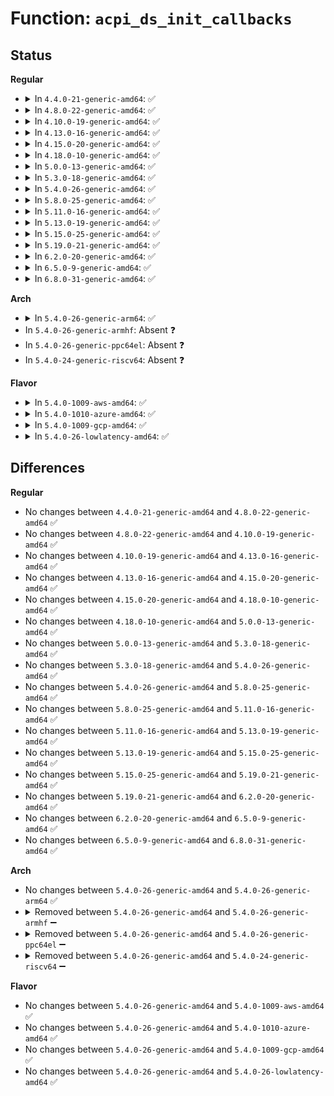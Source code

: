 # Function: <code>acpi_ds_init_callbacks</code>

## Status
<b>Regular</b>
<ul>
<li>
<details>
<summary>In <code>4.4.0-21-generic-amd64</code>: ✅</summary>

```c
acpi_status acpi_ds_init_callbacks(struct acpi_walk_state * walk_state, u32 pass_number)
```

```json
{
  "name": "acpi_ds_init_callbacks",
  "collision_type": "Unique Global",
  "inline_type": "No",
  "funcs": [
    {
      "addr": 18446744071583625157,
      "name": "acpi_ds_init_callbacks",
      "external": true,
      "loc": "drivers/acpi/acpica/dswload.c:72",
      "file": "drivers/acpi/acpica/dswload.c",
      "inline": "seen, unknown",
      "caller_inline": [],
      "caller_func": [
        "drivers/acpi/acpica/dswstate.c:acpi_ds_init_aml_walk"
      ]
    }
  ],
  "symbols": [
    {
      "addr": 18446744071583625157,
      "name": "acpi_ds_init_callbacks",
      "section": ".text",
      "bind": "STB_GLOBAL",
      "size": 156
    }
  ]
}
```
</details>
</li>
<li>
<details>
<summary>In <code>4.8.0-22-generic-amd64</code>: ✅</summary>

```c
acpi_status acpi_ds_init_callbacks(struct acpi_walk_state * walk_state, u32 pass_number)
```

```json
{
  "name": "acpi_ds_init_callbacks",
  "collision_type": "Unique Global",
  "inline_type": "No",
  "funcs": [
    {
      "addr": 18446744071583948234,
      "name": "acpi_ds_init_callbacks",
      "external": true,
      "loc": "drivers/acpi/acpica/dswload.c:72",
      "file": "drivers/acpi/acpica/dswload.c",
      "inline": "seen, unknown",
      "caller_inline": [],
      "caller_func": [
        "drivers/acpi/acpica/dswstate.c:acpi_ds_init_aml_walk"
      ]
    }
  ],
  "symbols": [
    {
      "addr": 18446744071583948234,
      "name": "acpi_ds_init_callbacks",
      "section": ".text",
      "bind": "STB_GLOBAL",
      "size": 156
    }
  ]
}
```
</details>
</li>
<li>
<details>
<summary>In <code>4.10.0-19-generic-amd64</code>: ✅</summary>

```c
acpi_status acpi_ds_init_callbacks(struct acpi_walk_state * walk_state, u32 pass_number)
```

```json
{
  "name": "acpi_ds_init_callbacks",
  "collision_type": "Unique Global",
  "inline_type": "No",
  "funcs": [
    {
      "addr": 18446744071584089794,
      "name": "acpi_ds_init_callbacks",
      "external": true,
      "loc": "drivers/acpi/acpica/dswload.c:72",
      "file": "drivers/acpi/acpica/dswload.c",
      "inline": "seen, unknown",
      "caller_inline": [],
      "caller_func": [
        "drivers/acpi/acpica/dswstate.c:acpi_ds_init_aml_walk"
      ]
    }
  ],
  "symbols": [
    {
      "addr": 18446744071584089794,
      "name": "acpi_ds_init_callbacks",
      "section": ".text",
      "bind": "STB_GLOBAL",
      "size": 156
    }
  ]
}
```
</details>
</li>
<li>
<details>
<summary>In <code>4.13.0-16-generic-amd64</code>: ✅</summary>

```c
acpi_status acpi_ds_init_callbacks(struct acpi_walk_state * walk_state, u32 pass_number)
```

```json
{
  "name": "acpi_ds_init_callbacks",
  "collision_type": "Unique Global",
  "inline_type": "No",
  "funcs": [
    {
      "addr": 18446744071584156585,
      "name": "acpi_ds_init_callbacks",
      "external": true,
      "loc": "drivers/acpi/acpica/dswload.c:72",
      "file": "drivers/acpi/acpica/dswload.c",
      "inline": "seen, unknown",
      "caller_inline": [],
      "caller_func": [
        "drivers/acpi/acpica/dswstate.c:acpi_ds_init_aml_walk"
      ]
    }
  ],
  "symbols": [
    {
      "addr": 18446744071584156585,
      "name": "acpi_ds_init_callbacks",
      "section": ".text",
      "bind": "STB_GLOBAL",
      "size": 156
    }
  ]
}
```
</details>
</li>
<li>
<details>
<summary>In <code>4.15.0-20-generic-amd64</code>: ✅</summary>

```c
acpi_status acpi_ds_init_callbacks(struct acpi_walk_state * walk_state, u32 pass_number)
```

```json
{
  "name": "acpi_ds_init_callbacks",
  "collision_type": "Unique Global",
  "inline_type": "No",
  "funcs": [
    {
      "addr": 18446744071584446559,
      "name": "acpi_ds_init_callbacks",
      "external": true,
      "loc": "drivers/acpi/acpica/dswload.c:72",
      "file": "drivers/acpi/acpica/dswload.c",
      "inline": "seen, unknown",
      "caller_inline": [],
      "caller_func": [
        "drivers/acpi/acpica/dswstate.c:acpi_ds_init_aml_walk"
      ]
    }
  ],
  "symbols": [
    {
      "addr": 18446744071584446559,
      "name": "acpi_ds_init_callbacks",
      "section": ".text",
      "bind": "STB_GLOBAL",
      "size": 156
    }
  ]
}
```
</details>
</li>
<li>
<details>
<summary>In <code>4.18.0-10-generic-amd64</code>: ✅</summary>

```c
acpi_status acpi_ds_init_callbacks(struct acpi_walk_state * walk_state, u32 pass_number)
```

```json
{
  "name": "acpi_ds_init_callbacks",
  "collision_type": "Unique Global",
  "inline_type": "No",
  "funcs": [
    {
      "addr": 18446744071584670560,
      "name": "acpi_ds_init_callbacks",
      "external": true,
      "loc": "drivers/acpi/acpica/dswload.c:38",
      "file": "drivers/acpi/acpica/dswload.c",
      "inline": "seen, unknown",
      "caller_inline": [],
      "caller_func": [
        "drivers/acpi/acpica/dswstate.c:acpi_ds_init_aml_walk"
      ]
    }
  ],
  "symbols": [
    {
      "addr": 18446744071584670560,
      "name": "acpi_ds_init_callbacks",
      "section": ".text",
      "bind": "STB_GLOBAL",
      "size": 156
    }
  ]
}
```
</details>
</li>
<li>
<details>
<summary>In <code>5.0.0-13-generic-amd64</code>: ✅</summary>

```c
acpi_status acpi_ds_init_callbacks(struct acpi_walk_state * walk_state, u32 pass_number)
```

```json
{
  "name": "acpi_ds_init_callbacks",
  "collision_type": "Unique Global",
  "inline_type": "No",
  "funcs": [
    {
      "addr": 18446744071584770494,
      "name": "acpi_ds_init_callbacks",
      "external": true,
      "loc": "drivers/acpi/acpica/dswload.c:38",
      "file": "drivers/acpi/acpica/dswload.c",
      "inline": "seen, unknown",
      "caller_inline": [],
      "caller_func": [
        "drivers/acpi/acpica/dswstate.c:acpi_ds_init_aml_walk"
      ]
    }
  ],
  "symbols": [
    {
      "addr": 18446744071584770494,
      "name": "acpi_ds_init_callbacks",
      "section": ".text",
      "bind": "STB_GLOBAL",
      "size": 160
    }
  ]
}
```
</details>
</li>
<li>
<details>
<summary>In <code>5.3.0-18-generic-amd64</code>: ✅</summary>

```c
acpi_status acpi_ds_init_callbacks(struct acpi_walk_state * walk_state, u32 pass_number)
```

```json
{
  "name": "acpi_ds_init_callbacks",
  "collision_type": "Unique Global",
  "inline_type": "No",
  "funcs": [
    {
      "addr": 18446744071584973070,
      "name": "acpi_ds_init_callbacks",
      "external": true,
      "loc": "drivers/acpi/acpica/dswload.c:38",
      "file": "drivers/acpi/acpica/dswload.c",
      "inline": "seen, unknown",
      "caller_inline": [],
      "caller_func": [
        "drivers/acpi/acpica/dswstate.c:acpi_ds_init_aml_walk"
      ]
    }
  ],
  "symbols": [
    {
      "addr": 18446744071584973070,
      "name": "acpi_ds_init_callbacks",
      "section": ".text",
      "bind": "STB_GLOBAL",
      "size": 157
    }
  ]
}
```
</details>
</li>
<li>
<details>
<summary>In <code>5.4.0-26-generic-amd64</code>: ✅</summary>

```c
acpi_status acpi_ds_init_callbacks(struct acpi_walk_state * walk_state, u32 pass_number)
```

```json
{
  "name": "acpi_ds_init_callbacks",
  "collision_type": "Unique Global",
  "inline_type": "No",
  "funcs": [
    {
      "addr": 18446744071585108934,
      "name": "acpi_ds_init_callbacks",
      "external": true,
      "loc": "drivers/acpi/acpica/dswload.c:38",
      "file": "drivers/acpi/acpica/dswload.c",
      "inline": "seen, unknown",
      "caller_inline": [],
      "caller_func": [
        "drivers/acpi/acpica/dswstate.c:acpi_ds_init_aml_walk"
      ]
    }
  ],
  "symbols": [
    {
      "addr": 18446744071585108934,
      "name": "acpi_ds_init_callbacks",
      "section": ".text",
      "bind": "STB_GLOBAL",
      "size": 157
    }
  ]
}
```
</details>
</li>
<li>
<details>
<summary>In <code>5.8.0-25-generic-amd64</code>: ✅</summary>

```c
acpi_status acpi_ds_init_callbacks(struct acpi_walk_state * walk_state, u32 pass_number)
```

```json
{
  "name": "acpi_ds_init_callbacks",
  "collision_type": "Unique Global",
  "inline_type": "No",
  "funcs": [
    {
      "addr": 18446744071585813688,
      "name": "acpi_ds_init_callbacks",
      "external": true,
      "loc": "drivers/acpi/acpica/dswload.c:37",
      "file": "drivers/acpi/acpica/dswload.c",
      "inline": "seen, unknown",
      "caller_inline": [],
      "caller_func": [
        "drivers/acpi/acpica/dswstate.c:acpi_ds_init_aml_walk"
      ]
    }
  ],
  "symbols": [
    {
      "addr": 18446744071585813688,
      "name": "acpi_ds_init_callbacks",
      "section": ".text",
      "bind": "STB_GLOBAL",
      "size": 157
    }
  ]
}
```
</details>
</li>
<li>
<details>
<summary>In <code>5.11.0-16-generic-amd64</code>: ✅</summary>

```c
acpi_status acpi_ds_init_callbacks(struct acpi_walk_state * walk_state, u32 pass_number)
```

```json
{
  "name": "acpi_ds_init_callbacks",
  "collision_type": "Unique Global",
  "inline_type": "No",
  "funcs": [
    {
      "addr": 18446744071585934510,
      "name": "acpi_ds_init_callbacks",
      "external": true,
      "loc": "drivers/acpi/acpica/dswload.c:37",
      "file": "drivers/acpi/acpica/dswload.c",
      "inline": "seen, unknown",
      "caller_inline": [],
      "caller_func": [
        "drivers/acpi/acpica/dswstate.c:acpi_ds_init_aml_walk"
      ]
    }
  ],
  "symbols": [
    {
      "addr": 18446744071585934510,
      "name": "acpi_ds_init_callbacks",
      "section": ".text",
      "bind": "STB_GLOBAL",
      "size": 157
    }
  ]
}
```
</details>
</li>
<li>
<details>
<summary>In <code>5.13.0-19-generic-amd64</code>: ✅</summary>

```c
acpi_status acpi_ds_init_callbacks(struct acpi_walk_state * walk_state, u32 pass_number)
```

```json
{
  "name": "acpi_ds_init_callbacks",
  "collision_type": "Unique Global",
  "inline_type": "No",
  "funcs": [
    {
      "addr": 18446744071585811774,
      "name": "acpi_ds_init_callbacks",
      "external": true,
      "loc": "drivers/acpi/acpica/dswload.c:37",
      "file": "drivers/acpi/acpica/dswload.c",
      "inline": "seen, unknown",
      "caller_inline": [],
      "caller_func": [
        "drivers/acpi/acpica/dswstate.c:acpi_ds_init_aml_walk"
      ]
    }
  ],
  "symbols": [
    {
      "addr": 18446744071585811774,
      "name": "acpi_ds_init_callbacks",
      "section": ".text",
      "bind": "STB_GLOBAL",
      "size": 157
    }
  ]
}
```
</details>
</li>
<li>
<details>
<summary>In <code>5.15.0-25-generic-amd64</code>: ✅</summary>

```c
acpi_status acpi_ds_init_callbacks(struct acpi_walk_state * walk_state, u32 pass_number)
```

```json
{
  "name": "acpi_ds_init_callbacks",
  "collision_type": "Unique Global",
  "inline_type": "No",
  "funcs": [
    {
      "addr": 18446744071586297670,
      "name": "acpi_ds_init_callbacks",
      "external": true,
      "loc": "drivers/acpi/acpica/dswload.c:37",
      "file": "drivers/acpi/acpica/dswload.c",
      "inline": "seen, unknown",
      "caller_inline": [],
      "caller_func": [
        "drivers/acpi/acpica/dswstate.c:acpi_ds_init_aml_walk"
      ]
    }
  ],
  "symbols": [
    {
      "addr": 18446744071586297670,
      "name": "acpi_ds_init_callbacks",
      "section": ".text",
      "bind": "STB_GLOBAL",
      "size": 157
    }
  ]
}
```
</details>
</li>
<li>
<details>
<summary>In <code>5.19.0-21-generic-amd64</code>: ✅</summary>

```c
acpi_status acpi_ds_init_callbacks(struct acpi_walk_state * walk_state, u32 pass_number)
```

```json
{
  "name": "acpi_ds_init_callbacks",
  "collision_type": "Unique Global",
  "inline_type": "No",
  "funcs": [
    {
      "addr": 18446744071587542618,
      "name": "acpi_ds_init_callbacks",
      "external": true,
      "loc": "drivers/acpi/acpica/dswload.c:37",
      "file": "drivers/acpi/acpica/dswload.c",
      "inline": "seen, unknown",
      "caller_inline": [],
      "caller_func": [
        "drivers/acpi/acpica/dswstate.c:acpi_ds_init_aml_walk"
      ]
    }
  ],
  "symbols": [
    {
      "addr": 18446744071587542618,
      "name": "acpi_ds_init_callbacks",
      "section": ".text",
      "bind": "STB_GLOBAL",
      "size": 145
    }
  ]
}
```
</details>
</li>
<li>
<details>
<summary>In <code>6.2.0-20-generic-amd64</code>: ✅</summary>

```c
acpi_status acpi_ds_init_callbacks(struct acpi_walk_state * walk_state, u32 pass_number)
```

```json
{
  "name": "acpi_ds_init_callbacks",
  "collision_type": "Unique Global",
  "inline_type": "No",
  "funcs": [
    {
      "addr": 18446744071588823216,
      "name": "acpi_ds_init_callbacks",
      "external": true,
      "loc": "drivers/acpi/acpica/dswload.c:37",
      "file": "drivers/acpi/acpica/dswload.c",
      "inline": "seen, unknown",
      "caller_inline": [],
      "caller_func": [
        "drivers/acpi/acpica/dswstate.c:acpi_ds_init_aml_walk"
      ]
    }
  ],
  "symbols": [
    {
      "addr": 18446744071588823216,
      "name": "acpi_ds_init_callbacks",
      "section": ".text",
      "bind": "STB_GLOBAL",
      "size": 145
    }
  ]
}
```
</details>
</li>
<li>
<details>
<summary>In <code>6.5.0-9-generic-amd64</code>: ✅</summary>

```c
acpi_status acpi_ds_init_callbacks(struct acpi_walk_state * walk_state, u32 pass_number)
```

```json
{
  "name": "acpi_ds_init_callbacks",
  "collision_type": "Unique Global",
  "inline_type": "No",
  "funcs": [
    {
      "addr": 18446744071589112576,
      "name": "acpi_ds_init_callbacks",
      "external": true,
      "loc": "drivers/acpi/acpica/dswload.c:37",
      "file": "drivers/acpi/acpica/dswload.c",
      "inline": "seen, unknown",
      "caller_inline": [],
      "caller_func": [
        "drivers/acpi/acpica/dswstate.c:acpi_ds_init_aml_walk"
      ]
    }
  ],
  "symbols": [
    {
      "addr": 18446744071589112576,
      "name": "acpi_ds_init_callbacks",
      "section": ".text",
      "bind": "STB_GLOBAL",
      "size": 167
    }
  ]
}
```
</details>
</li>
<li>
<details>
<summary>In <code>6.8.0-31-generic-amd64</code>: ✅</summary>

```c
acpi_status acpi_ds_init_callbacks(struct acpi_walk_state * walk_state, u32 pass_number)
```

```json
{
  "name": "acpi_ds_init_callbacks",
  "collision_type": "Unique Global",
  "inline_type": "No",
  "funcs": [
    {
      "addr": 18446744071589418320,
      "name": "acpi_ds_init_callbacks",
      "external": true,
      "loc": "drivers/acpi/acpica/dswload.c:37",
      "file": "drivers/acpi/acpica/dswload.c",
      "inline": "seen, unknown",
      "caller_inline": [],
      "caller_func": [
        "drivers/acpi/acpica/dswstate.c:acpi_ds_init_aml_walk"
      ]
    }
  ],
  "symbols": [
    {
      "addr": 18446744071589418320,
      "name": "acpi_ds_init_callbacks",
      "section": ".text",
      "bind": "STB_GLOBAL",
      "size": 167
    }
  ]
}
```
</details>
</li>
</ul>
<b>Arch</b>
<ul>
<li>
<details>
<summary>In <code>5.4.0-26-generic-arm64</code>: ✅</summary>

```c
acpi_status acpi_ds_init_callbacks(struct acpi_walk_state * walk_state, u32 pass_number)
```

```json
{
  "name": "acpi_ds_init_callbacks",
  "collision_type": "Unique Global",
  "inline_type": "No",
  "funcs": [
    {
      "addr": 18446603336497499188,
      "name": "acpi_ds_init_callbacks",
      "external": true,
      "loc": "drivers/acpi/acpica/dswload.c:38",
      "file": "drivers/acpi/acpica/dswload.c",
      "inline": "seen, unknown",
      "caller_inline": [],
      "caller_func": [
        "drivers/acpi/acpica/dswstate.c:acpi_ds_init_aml_walk"
      ]
    }
  ],
  "symbols": [
    {
      "addr": 18446603336497499188,
      "name": "acpi_ds_init_callbacks",
      "section": ".text",
      "bind": "STB_GLOBAL",
      "size": 212
    }
  ]
}
```
</details>
</li>
<li>
In <code>5.4.0-26-generic-armhf</code>: Absent ❓
</li>
<li>
In <code>5.4.0-26-generic-ppc64el</code>: Absent ❓
</li>
<li>
In <code>5.4.0-24-generic-riscv64</code>: Absent ❓
</li>
</ul>
<b>Flavor</b>
<ul>
<li>
<details>
<summary>In <code>5.4.0-1009-aws-amd64</code>: ✅</summary>

```c
acpi_status acpi_ds_init_callbacks(struct acpi_walk_state * walk_state, u32 pass_number)
```

```json
{
  "name": "acpi_ds_init_callbacks",
  "collision_type": "Unique Global",
  "inline_type": "No",
  "funcs": [
    {
      "addr": 18446744071585023588,
      "name": "acpi_ds_init_callbacks",
      "external": true,
      "loc": "drivers/acpi/acpica/dswload.c:38",
      "file": "drivers/acpi/acpica/dswload.c",
      "inline": "seen, unknown",
      "caller_inline": [],
      "caller_func": [
        "drivers/acpi/acpica/dswstate.c:acpi_ds_init_aml_walk"
      ]
    }
  ],
  "symbols": [
    {
      "addr": 18446744071585023588,
      "name": "acpi_ds_init_callbacks",
      "section": ".text",
      "bind": "STB_GLOBAL",
      "size": 157
    }
  ]
}
```
</details>
</li>
<li>
<details>
<summary>In <code>5.4.0-1010-azure-amd64</code>: ✅</summary>

```c
acpi_status acpi_ds_init_callbacks(struct acpi_walk_state * walk_state, u32 pass_number)
```

```json
{
  "name": "acpi_ds_init_callbacks",
  "collision_type": "Unique Global",
  "inline_type": "No",
  "funcs": [
    {
      "addr": 18446744071584939216,
      "name": "acpi_ds_init_callbacks",
      "external": true,
      "loc": "drivers/acpi/acpica/dswload.c:38",
      "file": "drivers/acpi/acpica/dswload.c",
      "inline": "seen, unknown",
      "caller_inline": [],
      "caller_func": [
        "drivers/acpi/acpica/dswstate.c:acpi_ds_init_aml_walk"
      ]
    }
  ],
  "symbols": [
    {
      "addr": 18446744071584939216,
      "name": "acpi_ds_init_callbacks",
      "section": ".text",
      "bind": "STB_GLOBAL",
      "size": 157
    }
  ]
}
```
</details>
</li>
<li>
<details>
<summary>In <code>5.4.0-1009-gcp-amd64</code>: ✅</summary>

```c
acpi_status acpi_ds_init_callbacks(struct acpi_walk_state * walk_state, u32 pass_number)
```

```json
{
  "name": "acpi_ds_init_callbacks",
  "collision_type": "Unique Global",
  "inline_type": "No",
  "funcs": [
    {
      "addr": 18446744071585060518,
      "name": "acpi_ds_init_callbacks",
      "external": true,
      "loc": "drivers/acpi/acpica/dswload.c:38",
      "file": "drivers/acpi/acpica/dswload.c",
      "inline": "seen, unknown",
      "caller_inline": [],
      "caller_func": [
        "drivers/acpi/acpica/dswstate.c:acpi_ds_init_aml_walk"
      ]
    }
  ],
  "symbols": [
    {
      "addr": 18446744071585060518,
      "name": "acpi_ds_init_callbacks",
      "section": ".text",
      "bind": "STB_GLOBAL",
      "size": 157
    }
  ]
}
```
</details>
</li>
<li>
<details>
<summary>In <code>5.4.0-26-lowlatency-amd64</code>: ✅</summary>

```c
acpi_status acpi_ds_init_callbacks(struct acpi_walk_state * walk_state, u32 pass_number)
```

```json
{
  "name": "acpi_ds_init_callbacks",
  "collision_type": "Unique Global",
  "inline_type": "No",
  "funcs": [
    {
      "addr": 18446744071585166678,
      "name": "acpi_ds_init_callbacks",
      "external": true,
      "loc": "drivers/acpi/acpica/dswload.c:38",
      "file": "drivers/acpi/acpica/dswload.c",
      "inline": "seen, unknown",
      "caller_inline": [],
      "caller_func": [
        "drivers/acpi/acpica/dswstate.c:acpi_ds_init_aml_walk"
      ]
    }
  ],
  "symbols": [
    {
      "addr": 18446744071585166678,
      "name": "acpi_ds_init_callbacks",
      "section": ".text",
      "bind": "STB_GLOBAL",
      "size": 157
    }
  ]
}
```
</details>
</li>
</ul>

## Differences
<b>Regular</b>
<ul>
<li>
No changes between <code>4.4.0-21-generic-amd64</code> and <code>4.8.0-22-generic-amd64</code> ✅
</li>
<li>
No changes between <code>4.8.0-22-generic-amd64</code> and <code>4.10.0-19-generic-amd64</code> ✅
</li>
<li>
No changes between <code>4.10.0-19-generic-amd64</code> and <code>4.13.0-16-generic-amd64</code> ✅
</li>
<li>
No changes between <code>4.13.0-16-generic-amd64</code> and <code>4.15.0-20-generic-amd64</code> ✅
</li>
<li>
No changes between <code>4.15.0-20-generic-amd64</code> and <code>4.18.0-10-generic-amd64</code> ✅
</li>
<li>
No changes between <code>4.18.0-10-generic-amd64</code> and <code>5.0.0-13-generic-amd64</code> ✅
</li>
<li>
No changes between <code>5.0.0-13-generic-amd64</code> and <code>5.3.0-18-generic-amd64</code> ✅
</li>
<li>
No changes between <code>5.3.0-18-generic-amd64</code> and <code>5.4.0-26-generic-amd64</code> ✅
</li>
<li>
No changes between <code>5.4.0-26-generic-amd64</code> and <code>5.8.0-25-generic-amd64</code> ✅
</li>
<li>
No changes between <code>5.8.0-25-generic-amd64</code> and <code>5.11.0-16-generic-amd64</code> ✅
</li>
<li>
No changes between <code>5.11.0-16-generic-amd64</code> and <code>5.13.0-19-generic-amd64</code> ✅
</li>
<li>
No changes between <code>5.13.0-19-generic-amd64</code> and <code>5.15.0-25-generic-amd64</code> ✅
</li>
<li>
No changes between <code>5.15.0-25-generic-amd64</code> and <code>5.19.0-21-generic-amd64</code> ✅
</li>
<li>
No changes between <code>5.19.0-21-generic-amd64</code> and <code>6.2.0-20-generic-amd64</code> ✅
</li>
<li>
No changes between <code>6.2.0-20-generic-amd64</code> and <code>6.5.0-9-generic-amd64</code> ✅
</li>
<li>
No changes between <code>6.5.0-9-generic-amd64</code> and <code>6.8.0-31-generic-amd64</code> ✅
</li>
</ul>
<b>Arch</b>
<ul>
<li>
No changes between <code>5.4.0-26-generic-amd64</code> and <code>5.4.0-26-generic-arm64</code> ✅
</li>
<li>
<details>
<summary>Removed between <code>5.4.0-26-generic-amd64</code> and <code>5.4.0-26-generic-armhf</code> ➖</summary>

```c
acpi_status acpi_ds_init_callbacks(struct acpi_walk_state * walk_state, u32 pass_number)
```
</details>
</li>
<li>
<details>
<summary>Removed between <code>5.4.0-26-generic-amd64</code> and <code>5.4.0-26-generic-ppc64el</code> ➖</summary>

```c
acpi_status acpi_ds_init_callbacks(struct acpi_walk_state * walk_state, u32 pass_number)
```
</details>
</li>
<li>
<details>
<summary>Removed between <code>5.4.0-26-generic-amd64</code> and <code>5.4.0-24-generic-riscv64</code> ➖</summary>

```c
acpi_status acpi_ds_init_callbacks(struct acpi_walk_state * walk_state, u32 pass_number)
```
</details>
</li>
</ul>
<b>Flavor</b>
<ul>
<li>
No changes between <code>5.4.0-26-generic-amd64</code> and <code>5.4.0-1009-aws-amd64</code> ✅
</li>
<li>
No changes between <code>5.4.0-26-generic-amd64</code> and <code>5.4.0-1010-azure-amd64</code> ✅
</li>
<li>
No changes between <code>5.4.0-26-generic-amd64</code> and <code>5.4.0-1009-gcp-amd64</code> ✅
</li>
<li>
No changes between <code>5.4.0-26-generic-amd64</code> and <code>5.4.0-26-lowlatency-amd64</code> ✅
</li>
</ul>
